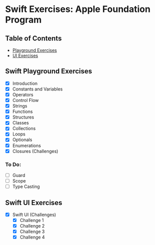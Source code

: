 # Swift Exercises: Apple Foundation Program

## Table of Contents

- [Playground Exercises](#playground-exercises)
- [UI Exercises](#ui-exercises)

## Swift Playground Exercises

- [x] Introduction
- [x] Constants and Variables
- [x] Operators
- [x] Control Flow
- [x] Strings
- [x] Functions
- [x] Structures
- [x] Classes
- [x] Collections
- [x] Loops
- [x] Optionals
- [x] Enumerations
- [x] Closures (Challenges)

### To Do:
- [ ] Guard
- [ ] Scope
- [ ] Type Casting

## Swift UI Exercises
- [x] Swift UI (Challenges)
    - [x] Challenge 1
    - [x] Challenge 2
    - [x] Challenge 3
    - [x] Challenge 4